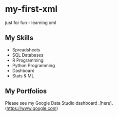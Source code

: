 # my-first-xml
just for fun - learning xml

## My Skills

- Spreadsheets
- SQL Databases
- R Programming
- Python Programming
- Dashboard
- Stats & ML 

## My Portfolios

Please see my Google Data Studio dashboard .[here].(https://www.google.com)
